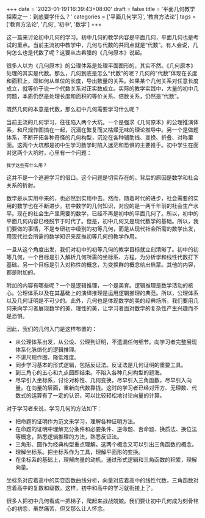 +++
date = '2023-01-19T16:39:43+08:00'
draft = false
title = '平面几何教学探索之一：到底要学什么？'
categories = ['平面几何学习', '教育方法论']
tags = ['教育方法论', '几何', '初中', '数学']
+++

这一篇来讨论初中几何的学习。初中几何的教学内容是平面几何，平面几何也是考试的重点。当前主流初中教学中，几何与代数的共同点就是“代数”。有人会说，几何怎么也是代数了呢？这要从古希腊的《几何原本》说起。

很多人以为《几何原本》的公理体系是处理平面图形的，其实不然。《几何原本》处理的其实是代数。那么，几何到底是怎么“代数”的呢？几何的“代数”体现在长度和面积上，即如何从单位的长度，导出数量的关系。如果某个几何关系对任意长度成立，就等价于说一个代数关系对正实数成立。实际的教学实践中，大量的初中几何题，本质仍然是处理长度和面积的等价关系、倍数关系，仍然是“代数”。

既然几何的本意是代数，那么初中几何需要学习什么呢？

当前主流的几何学习，往往陷入两个大坑。一个是强求《几何原本》的公理推演体系，和尺规作图搞在一起，沉湎在繁复而又枯燥无味的理论推导中。另一个是做题体系，不断开拓各种奇怪的几何构型，沉沦在各种辅助线、变换、折叠、对称里面。这两个大坑都是初中生学习数学时陷入迷茫和恐惧的主要推手。初中学生在面对这两个大坑时，心里有一个问题：

    我学这些有什么用？

这并不是一个逃避学习的借口。这个问题是切实存在的。背后的原因是数学和社会关系的折射。

数学是从实用中来的，也必然到实用中去。然而，随着时代的进步，社会需要的实用的数学也在不断进步。初中数学的几何知识，对应的是一两千年前的社会生产水平。现在的社会生产里需要的数学，已经不再是初中的平面几何了。所以，初中的平面几何内容已经脱节于时代了。但是，初中几何又是现代数学的基础。所以，我们要做的事情，不是专研初中级别的初等几何，而是从现代社会所需的数学出发，用现代社会所需的数学知识来反推初等几何的教学作用。

一旦从这个角度出发，我们对初中的初等几何的教学目标就立刻清晰了。初中的初等几何，一个目标是引入解析几何所需的坐标系、方程，为分析学和线性代数打下基础。另一个目标是引入对称性的概念，为变换群的概念给出启蒙。其他的内容，都是附加的。

附加的内容有哪些呢？一个是逻辑推理，一个是美育。逻辑推理是数学活动的核心。公理体系以及在其基础上的演绎推理是运用逻辑推理的典范。所以，公理体系以及几何证明是不可少的。此外，几何也是体现数学的美的经典场所。我们要用几何来向学习者展现数学的美、理性的美，让学习者面对数学的复杂性产生兴趣而不是恐惧。

因此，我们的几何入门是这样布置的：
- 从公理体系出发，从公设、公理到证明，不遗漏任何细节。向学习者完整展现体系化脉络化的逻辑推理。
- 不讲尺规作图，降低难度。
- 同步学习基本的形式逻辑，包括反证法。反证法是几何证明的重要工具。
- 到三角心的五心和九点圆即结束。不陷入各种几何构型的题海。
- 尽早引入坐标系，讨论对称性、几何变换，尽早引入三角函数，尽早引入向量。在向量的层面，重新向代数靠拢。这时的学习者已经对开方、无理数、代数式的运算有了一定的认识，可以比较轻松地讨论向量的计算。

对于学习者来说，学习几何的方法如下：
- 把命题的证明作为范文来学习，理解各种证明方法。
- 在命题的证明中理解充分条件和必要条件、逆命题、否命题、换质法、换位法等概念，熟悉逻辑推理的方法，熟悉反证法。
- 三角形、圆作为经典构型重点理解。这两个概念又可以引出三角函数的概念。
- 理解坐标系。把坐标系作为工具，理解平面形的变换。
- 在坐标系的基础上，理解向量的动机。通过形式逻辑和三角函数的积累，理解向量。

坐标系对应着高中的实变函数曲线分析，向量对应着高中的线性代数，三角函数对应着高中的复数和级数。这样，初中和高中的学习就衔接上了。

很多人把初中几何看成一把梯子，爬起来战战兢兢。我们要让初中几何成为刻骨铭心的初恋，虽然痛苦，但又那么让人怀念。